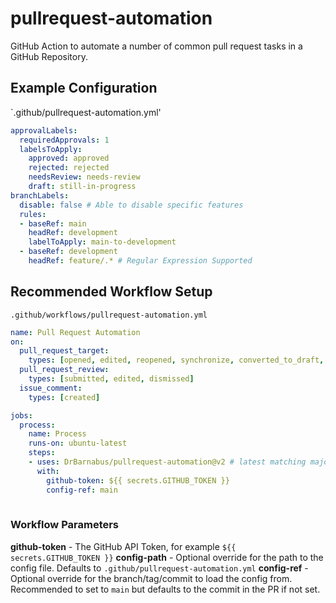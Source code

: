 # pullrequest-automation

GitHub Action to automate a number of common pull request tasks in a GitHub Repository.

## Example Configuration

`.github/pullrequest-automation.yml'
```yaml
approvalLabels:
  requiredApprovals: 1
  labelsToApply:
    approved: approved
    rejected: rejected
    needsReview: needs-review
    draft: still-in-progress
branchLabels:
  disable: false # Able to disable specific features
  rules:
  - baseRef: main
    headRef: development
    labelToApply: main-to-development
  - baseRef: development
    headRef: feature/.* # Regular Expression Supported

```

## Recommended Workflow Setup

`.github/workflows/pullrequest-automation.yml`
```yaml
name: Pull Request Automation
on:
  pull_request_target:
    types: [opened, edited, reopened, synchronize, converted_to_draft, ready_for_review]
  pull_request_review:
    types: [submitted, edited, dismissed]
  issue_comment:
    types: [created]

jobs:
  process:
    name: Process
    runs-on: ubuntu-latest
    steps:
    - uses: DrBarnabus/pullrequest-automation@v2 # latest matching major version 'v2' or specific version 'v2.3.1' or branch 'main'
      with:
        github-token: ${{ secrets.GITHUB_TOKEN }}
        config-ref: main
    
```

### Workflow Parameters

__github-token__ - The GitHub API Token, for example `${{ secrets.GITHUB_TOKEN }}`
__config-path__ - Optional override for the path to the config file. Defaults to `.github/pullrequest-automation.yml`
__config-ref__ - Optional override for the branch/tag/commit to load the config from. Recommended to set to `main` but defaults to the commit in the PR if not set.
